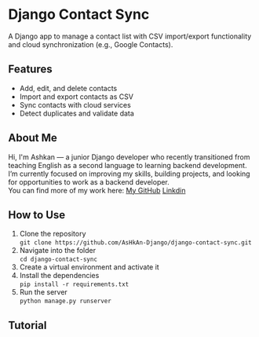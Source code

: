 # Django Contact Sync

A Django app to manage a contact list with CSV import/export functionality and cloud synchronization (e.g., Google Contacts).

## Features
- Add, edit, and delete contacts
- Import and export contacts as CSV
- Sync contacts with cloud services
- Detect duplicates and validate data


## About Me

Hi, I'm Ashkan — a junior Django developer who recently transitioned from teaching English as a second language to learning backend development.  
I’m currently focused on improving my skills, building projects, and looking for opportunities to work as a backend developer.  
You can find more of my work here: [My GitHub](https://github.com/AsHkAn-Django)
[Linkdin](in/ashkan-ahrari-146080150)


## How to Use
1. Clone the repository  
   `git clone https://github.com/AsHkAn-Django/django-contact-sync.git`
2. Navigate into the folder  
   `cd django-contact-sync`
3. Create a virtual environment and activate it
4. Install the dependencies  
   `pip install -r requirements.txt`
5. Run the server  
   `python manage.py runserver`


## Tutorial